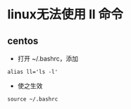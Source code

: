 # linux无法使用 ll 命令

## centos
- 打开 ~/.bashrc，添加
  
```
alias ll='ls -l'
```

- 使之生效

```
source ~/.bashrc
```